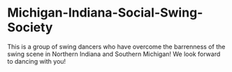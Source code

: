 # Michigan-Indiana-Social-Swing-Society
This is a group of swing dancers who have overcome the barrenness of the swing scene in Northern Indiana and Southern Michigan! We look forward to dancing with you!
